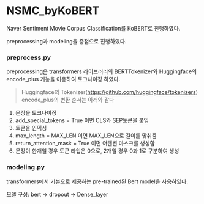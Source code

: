 # NSMC_byKoBERT
Naver Sentiment Movie Corpus Classification를 KoBERT로 진행하였다.

preprocessing과 modeling을 중점으로 진행하였다.

### preprocess.py
preprocessing은 transformers 라이브러리의 BERTTokenizer와 Huggingface의 encode_plus 기능을 이용하여 토크나이징 하였다.
> Huggingface의 Tokenizer(https://github.com/huggingface/tokenizers)
encode_plus의 변환 순서는 아래와 같다
1. 문장을 토크나이징
2. add_special_tokens = True 이면 CLS와 SEP토큰을 붙임
3. 토큰을 인덱싱
4. max_length = MAX_LEN 이면 MAX_LEN으로 길이를 맞춰줌
5. return_attention_mask = True 이면 어텐션 마스크를 생성함
6. 문장이 한개일 경우 토큰 타입은 0으로, 2개일 경우 0과 1로 구분하여 생성

### modeling.py
transformers에서 기본으로 제공하는 pre-trained된 Bert model을 사용하였다.

모델 구성: bert -> dropout -> Dense_layer


